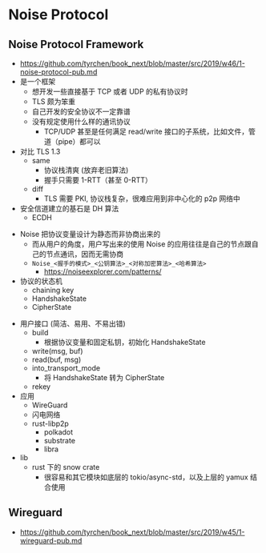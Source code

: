 # Noise Protocol

## Noise Protocol Framework
+ https://github.com/tyrchen/book_next/blob/master/src/2019/w46/1-noise-protocol-pub.md
+ 是一个框架
    * 想开发一些直接基于 TCP 或者 UDP 的私有协议时
    * TLS 颇为笨重
    * 自己开发的安全协议不一定靠谱
    * 没有规定使用什么样的通讯协议
        - TCP/UDP 甚至是任何满足 read/write 接口的子系统，比如文件，管道（pipe）都可以
+ 对比 TLS 1.3
    * same
        - 协议栈清爽 (放弃老旧算法)
        - 握手只需要 1-RTT（甚至 0-RTT）
    * diff
        - TLS 需要 PKI, 协议栈复杂，很难应用到非中心化的 p2p 网络中
+ 安全信道建立的基石是 DH 算法
    * ECDH
* Noise 把协议变量设计为静态而非协商出来的
    - 而从用户的角度，用户写出来的使用 Noise 的应用往往是自己的节点跟自己的节点通讯，因而无需协商
    - `Noise_<握手的模式>_<公钥算法>_<对称加密算法>_<哈希算法>`
        * https://noiseexplorer.com/patterns/
* 协议的状态机
    - chaining key
    - HandshakeState
    - CipherState
- 用户接口 (简洁、易用、不易出错)
    + build
        * 根据协议变量和固定私钥，初始化 HandshakeState
    + write(msg, buf)
    + read(buf, msg)
    + into_transport_mode
        * 将 HandshakeState 转为 CipherState
    + rekey
- 应用
    + WireGuard
    + 闪电网络
    + rust-libp2p
        * polkadot
        * substrate
        * libra
- lib
    + rust 下的 snow crate
        * 很容易和其它模块如底层的 tokio/async-std，以及上层的 yamux 结合使用

## Wireguard
+ https://github.com/tyrchen/book_next/blob/master/src/2019/w45/1-wireguard-pub.md